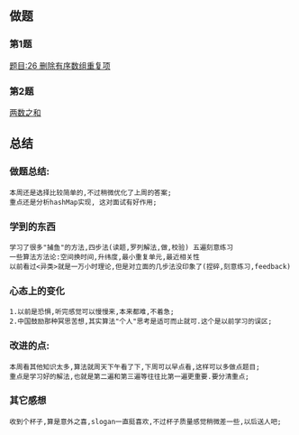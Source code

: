 ## 做题

### 第1题

[题目:26 删除有序数组重复项](https://github.com/vincepeng/algo_2021/blob/main/tmp/leetcode/editor/cn/%5B26%5D%E5%88%A0%E9%99%A4%E6%9C%89%E5%BA%8F%E6%95%B0%E7%BB%84%E4%B8%AD%E7%9A%84%E9%87%8D%E5%A4%8D%E9%A1%B9.java)

### 第2题

[两数之和](https://github.com/vincepeng/algo_2021/blob/main/tmp/leetcode/editor/cn/%5B1%5D%E4%B8%A4%E6%95%B0%E4%B9%8B%E5%92%8C.java)

## 总结

### 做题总结:

    本周还是选择比较简单的,不过稍微优化了上周的答案;
    重点还是分析hashMap实现, 这对面试有好作用;

### 学到的东西

    学习了很多"捕鱼"的方法,四步法(读题,罗列解法,做,校验) 五遍刻意练习
    一些算法方法论:空间换时间,升纬度,最小重复单元,最近相关性
    以前看过<异类>就是一万小时理论,但是对立面的几步法没印象了(捏碎,刻意练习,feedback)

### 心态上的变化

    1.以前是恐惧,听完感觉可以慢慢来,本来都难,不着急;
    2.中国鼓励那种冥思苦想,其实算法"个人"思考是适可而止就可.这个是以前学习的误区;

### 改进的点:

    本周看其他知识太多,算法就周天下午看了下,下周可以早点看,这样可以多做点题目;
    重点是学习好的解法,也就是第二遍和第三遍等往往比第一遍更重要.要分清重点;

### 其它感想

    收到个杯子,算是意外之喜,slogan一直挺喜欢,不过杯子质量感觉稍微差一些,以后送人吧;



